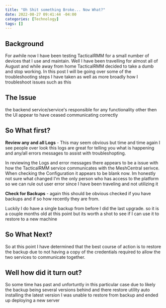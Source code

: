 ```yaml
---
title: "Oh Shit something Broke... Now What?"
date: 2022-08-27 09:41:44 -04:00
categories: [Technology]
tags: []
---
```


## Background
For awhile now I have been testing TacticalRMM for a small number of devices that I use and maintain. Well I have been travelling for almost all of August and while away from home TacticalRMM decided to take a dumb and stop working. In this post I will be going over some of the troubleshooting steps I have taken as well as more broadly how I troubleshoot issues such as this

## The Issue
the backend service/service's responsible for any functionality other then the UI appear to have ceased communicating correctly

## So What first?
**Review any and all Logs** - This may seem obvious but time and time again I see people over look this logs are great for telling you what is happening and any/all errors messages to assist with troubleshopting.

In reviewing the Logs and error messages there appears to be a issue with how the TacticalRMM service communicates with the MeshCentral serivce. When checking the Configuration it appears to be blank now. Im honestly not sure what changed I'm the only person who has access to the platform so we can rule out user error since I have been traveling and not utilizing it

**Check for Backups** - again this should be obvious checked if you have backups and if so how recently they are from.

Luckily I do have a single backup from before I did the last upgrade. so it is a couple months old at this point but its worth a shot to see if I can use it to restore to a new machine

## So What Next?
So at this point I have determined that the best course of action is to restore the backup due to not having a copy of the credentials required to allow the two services to communicate together.

## Well how did it turn out?
So some time has past and unfortuntly in this particular case due to likely the backup being several versions behind and there restore utility auto installing the latest version I was unable to restore from backup and ended up deploying a new server